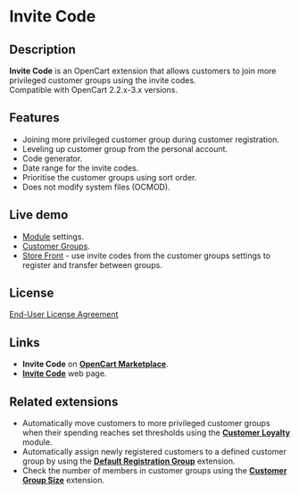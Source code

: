 # Invite Code

## Description
**Invite Code** is an OpenCart extension that allows customers to join more privileged customer groups using the invite codes.  
Compatible with OpenCart 2.2.x-3.x versions.

## Features
* Joining more privileged customer group during customer registration.
* Leveling up customer group from the personal account.
* Code generator.
* Date range for the invite codes.
* Prioritise the customer groups using sort order.
* Does not modify system files (OCMOD).

## Live demo
* [Module](https://demo.ocmod.space/a/admin/index.php?route=extension/module/invite_code) settings.
* [Customer Groups](https://demo.ocmod.space/a/admin/index.php?route=customer/customer_group).
* [Store Front](https://demo.ocmod.space/a) - use invite codes from the customer groups settings to register and transfer between groups.

## License
[End-User License Agreement](https://raw.githubusercontent.com/ocmod-space/ocmod-invite-code/main/EULA.txt)

## Links
* **Invite Code** on [**OpenCart Marketplace**](https://www.opencart.com/index.php?route=marketplace/extension/info&extension_id=42632).
* [**Invite Code**](https://www.ocmod.space/invite-code) web page.

## Related extensions
* Automatically move customers to more privileged customer groups when their spending reaches set thresholds using the [**Customer Loyalty**](https://www.opencart.com/index.php?route=marketplace/extension/info&extension_id=42646) module.
* Automatically assign newly registered customers to a defined customer group by using the [**Default Registration Group**](https://www.opencart.com/index.php?route=marketplace/extension/info&extension_id=42480) extension.
* Check the number of members in customer groups using the [**Customer Group Size**](https://www.opencart.com/index.php?route=marketplace/extension/info&extension_id=42642) extension.
